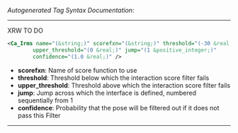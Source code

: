 <!-- THIS IS AN AUTOGENERATED FILE: Don't edit it directly, instead change the schema definition in the code itself. -->

_Autogenerated Tag Syntax Documentation:_

---
XRW TO DO

```xml
<Ca_Irms name="(&string;)" scorefxn="(&string;)" threshold="(-30 &real;)"
        upper_threshold="(0 &real;)" jump="(1 &positive_integer;)"
        confidence="(1.0 &real;)" />
```

-   **scorefxn**: Name of score function to use
-   **threshold**: Threshold below which the interaction score filter fails
-   **upper_threshold**: Threshold above which the interaction score filter fails
-   **jump**: Jump across which the interface is defined, numbered sequentially from 1
-   **confidence**: Probability that the pose will be filtered out if it does not pass this Filter

---
